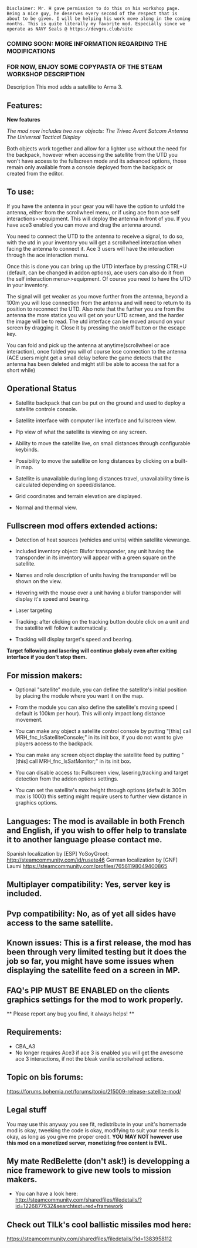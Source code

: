 ``
Disclaimer: Mr. H gave permission to do this on his workshop page. Being a nice guy, he deserves every second of the respect that is about to be given. I will be helping his work move along in the coming months. This is quite literally my favorite mod.
Especially since we operate as NAVY Seals @ https://devgru.club/site
``

### COMING SOON: MORE INFORMATION REGARDING THE MODIFICATIONS
### FOR NOW, ENJOY SOME COPYPASTA OF THE STEAM WORKSHOP DESCRIPTION
Description
This mod adds a satellite to Arma 3.
## Features:

**New features**

_The mod now includes two new objects:_
*The Trivec Avant Satcom Antenna*
*The Universal Tactical Display*

Both objects work together and allow for a lighter use without the need for the backpack, however when accessing the satellite from the UTD you won't have access to the fullscreen mode and its advanced options, those remain only available from a console deployed from the backpack or created from the editor.

## To use:
If you have the antenna in your gear you will have the option to unfold the antenna, either from the scrollwheel menu, or if using ace from ace self interactions>>equipment.
This will deploy the antenna in front of you. If you have ace3 enabled you can move and drag the antenna around.

You need to connect the UTD to the antenna to receive a signal, to do so, with the utd in your inventory you will get a scrollwheel interaction when facing the antenna to connect it. Ace 3 users will have the interaction through the ace interaction menu.

Once this is done you can bring up the UTD interface by pressing CTRL+U (default, can be changed in addon options), ace users can also do it from the self interaction menu>>equipment. Of course you need to have the UTD in your inventory.

The signal will get weaker as you move further from the antenna, beyond a 100m you will lose connection from the antenna and will need to return to its position to reconnect the UTD. Also note that the further you are from the antenna the more statics you will get on your UTD screen, and the harder the image will be to read.
The utd interface can be moved around on your screen by dragging it. Close it by pressing the on/off button or the escape key.

You can fold and pick up the antenna at anytime(scrollwheel or ace interaction), once folded you will of course lose connection to the antenna (ACE users might get a small delay before the game detects that the antenna has been deleted and might still be able to access the sat for a short while)

## Operational Status

- Satellite backpack that can be put on the ground and used to deploy a satellite controle console.

- Satellite interface with computer like interface and fullscreen view.

- Pip view of what the satellite is viewing on any screen.

- Ability to move the satellite live, on small distances through configurable keybinds.

- Possibility to move the satellite on long distances by clicking on a built-in map.

- Satellite is unavailable during long distances travel, unavailability time is calculated depending on speed/distance.

- Grid coordinates and terrain elevation are displayed.

- Normal and thermal view.

## Fullscreen mod offers extended actions:

- Detection of heat sources (vehicles and units) within satellite viewrange.

- Included inventory object: Blufor transponder, any unit having the transponder in its inventory will appear with a green square on the satellite.

- Names and role description of units having the transponder will be shown on the view.

- Hovering with the mouse over a unit having a blufor transponder will display it's speed and bearing.

- Laser targeting

- Tracking: after clicking on the tracking button double click on a unit and the satellite will follow it automatically.

- Tracking will display target's speed and bearing.

**Target following and lasering will continue globaly even after exiting interface if you don't stop them.**

## For mission makers:

- Optional "satellite" module, you can define the satellite's initial position by placing the module where you want it on the map.

- From the module you can also define the satellite's moving speed ( default is 100km per hour). This will only impact long distance movement.

- You can make any object a satellite control console by putting "[this] call MRH_fnc_IsSatelliteConsole;" in its init box, if you do not want to give players access to the backpack.

- You can make any screen object display the satellite feed by putting "[this] call MRH_fnc_IsSatMonitor;" in its init box.

- You can disable access to: Fullscreen view, lasering,tracking and target detection from the addon options settings.

- You can set the satellite's max height through options (default is 300m max is 1000) this setting might require users to further view distance in graphics options.

## Languages: The mod is available in both French and English, if you wish to offer help to translate it to another language please contact me.
Spanish localization by [ESP] YoSoyGroot:
http://steamcommunity.com/id/rusete46
German localization by [GNF] Laumi
https://steamcommunity.com/profiles/76561198049400865

## Multiplayer compatibility: Yes, server key is included.
## Pvp compatibility: No, as of yet all sides have access to the same satellite.

## Known issues: This is a first release, the mod has been through very limited testing but it does the job so far, you might have some issues when displaying the satellite feed on a screen in MP.

## FAQ's PIP MUST BE ENABLED on the clients graphics settings for the mod to work properly.

** Please report any bug you find, it always helps! **

## Requirements:
- CBA_A3
- No longer requires Ace3 if ace 3 is enabled you will get the awesome ace 3 interactions, if not the bleak vanilla scrollwheel actions.

## Topic on bis forums:
https://forums.bohemia.net/forums/topic/215009-release-satellite-mod/

## Legal stuff
You may use this anyway you see fit, redistribute in your unit's homemade mod is okay, tweeking the code is okay, modifying to suit your needs is okay, as long as you give me proper credit.
**YOU MAY NOT however use this mod on a monetized server, monetizing free content is EVIL.**

## My mate RedBelette (don't ask!) is developping a nice framework to give new tools to mission makers.
- You can have a look here: http://steamcommunity.com/sharedfiles/filedetails/?id=1226877632&searchtext=red+framework

## Check out TILk's cool ballistic missiles mod here:
 https://steamcommunity.com/sharedfiles/filedetails/?id=1383958112


